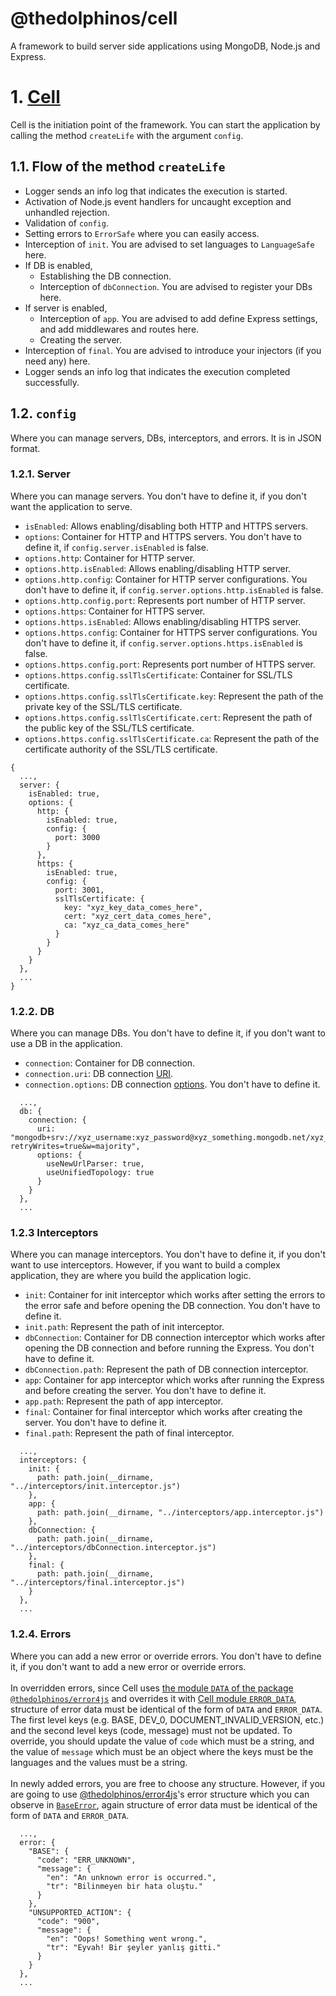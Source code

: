 # @thedolphinos/cell

A framework to build server side applications using MongoDB, Node.js and Express.

# 1. [Cell](https://github.com/thedolphinos/cell/blob/master/lib/core/Cell.js)

Cell is the initiation point of the framework. You can start the application by calling the method `createLife` with the argument `config`.

## 1.1. Flow of the method `createLife`

- Logger sends an info log that indicates the execution is started.
- Activation of Node.js event handlers for uncaught exception and unhandled rejection.
- Validation of `config`.
- Setting errors to `ErrorSafe` where you can easily access.
- Interception of `init`. You are advised to set languages to `LanguageSafe` here.
- If DB is enabled,
    - Establishing the DB connection.
    - Interception of `dbConnection`. You are advised to register your DBs here.
- If server is enabled,
    - Interception of `app`. You are advised to add define Express settings, and add middlewares and routes here.
    - Creating the server.
- Interception of `final`. You are advised to introduce your injectors (if you need any) here.
- Logger sends an info log that indicates the execution completed successfully.

## 1.2. `config`

Where you can manage servers, DBs, interceptors, and errors. It is in JSON format.

### 1.2.1. Server

Where you can manage servers. You don't have to define it, if you don't want the application to serve.

- `isEnabled`: Allows enabling/disabling both HTTP and HTTPS servers.
- `options`: Container for HTTP and HTTPS servers. You don't have to define it, if `config.server.isEnabled` is false.
- `options.http`: Container for HTTP server.
- `options.http.isEnabled`: Allows enabling/disabling HTTP server.
- `options.http.config`: Container for HTTP server configurations. You don't have to define it, if `config.server.options.http.isEnabled` is false.
- `options.http.config.port`: Represents port number of HTTP server.
- `options.https`: Container for HTTPS server.
- `options.https.isEnabled`: Allows enabling/disabling HTTPS server.
- `options.https.config`: Container for HTTPS server configurations. You don't have to define it, if `config.server.options.https.isEnabled` is false.
- `options.https.config.port`: Represents port number of HTTPS server.
- `options.https.config.sslTlsCertificate`: Container for SSL/TLS certificate.
- `options.https.config.sslTlsCertificate.key`: Represent the path of the private key of the SSL/TLS certificate.
- `options.https.config.sslTlsCertificate.cert`: Represent the path of the public key of the SSL/TLS certificate.
- `options.https.config.sslTlsCertificate.ca`: Represent the path of the certificate authority of the SSL/TLS certificate.

```
{
  ...,
  server: {
    isEnabled: true,
    options: {
      http: {
        isEnabled: true,
        config: {
          port: 3000
        }
      },
      https: {
        isEnabled: true,
        config: {
          port: 3001,
          sslTlsCertificate: {
            key: "xyz_key_data_comes_here",
            cert: "xyz_cert_data_comes_here",
            ca: "xyz_ca_data_comes_here"
          }
        }
      }
    }
  },
  ...
}
```

### 1.2.2. DB

Where you can manage DBs. You don't have to define it, if you don't want to use a DB in the application.

- `connection`: Container for DB connection.
- `connection.uri`: DB connection [URI](https://docs.mongodb.com/manual/reference/connection-string/).
- `connection.options`: DB connection [options](https://docs.mongodb.com/manual/reference/connection-string/#connection-options). You don't have to define it.

```
  ...,
  db: {
    connection: {
      uri: "mongodb+srv://xyz_username:xyz_password@xyz_something.mongodb.net/xyz_db?retryWrites=true&w=majority",
      options: {
        useNewUrlParser: true,
        useUnifiedTopology: true
      }
    }
  },
  ...
```

### 1.2.3 Interceptors

Where you can manage interceptors. You don't have to define it, if you don't want to use interceptors. However, if you want to build a complex application, they are where you build the application logic.

- `init`: Container for init interceptor which works after setting the errors to the error safe and before opening the DB connection. You don't have to define it.
- `init.path`: Represent the path of init interceptor.
- `dbConnection`: Container for DB connection interceptor which works after opening the DB connection and before running the Express. You don't have to define it.
- `dbConnection.path`: Represent the path of DB connection interceptor.
- `app`: Container for app interceptor which works after running the Express and before creating the server. You don't have to define it.
- `app.path`: Represent the path of app interceptor.
- `final`: Container for final interceptor which works after creating the server. You don't have to define it.
- `final.path`: Represent the path of final interceptor.

```
  ...,
  interceptors: {
    init: {
      path: path.join(__dirname, "../interceptors/init.interceptor.js")
    },
    app: {
      path: path.join(__dirname, "../interceptors/app.interceptor.js")
    },
    dbConnection: {
      path: path.join(__dirname, "../interceptors/dbConnection.interceptor.js")
    },
    final: {
      path: path.join(__dirname, "../interceptors/final.interceptor.js")
    }
  },
  ...
```

### 1.2.4. Errors

Where you can add a new error or override errors. You don't have to define it, if you don't want to add a new error or override errors.
\
\
In overridden errors, since Cell uses [the module `DATA` of the package `@thedolphinos/error4js`](https://github.com/thedolphinos/error4js/blob/master/lib/DATA.json) and overrides it with [Cell module `ERROR_DATA`](https://github.com/thedolphinos/cell/blob/master/lib/helpers/ERROR_DATA.json), structure of error data must be identical of the form of `DATA` and `ERROR_DATA`. The first level keys (e.g. BASE, DEV_0, DOCUMENT_INVALID_VERSION, etc.) and the second level keys (code, message) must not be updated. To override, you should update the value of `code` which must be a string, and the value of `message` which must be an object where the keys must be the languages and the values must be a string.
\
\
In newly added errors, you are free to choose any structure. However, if you are going to use [@thedolphinos/error4js](https://github.com/thedolphinos/error4js)'s error structure which you can observe in [`BaseError`](https://github.com/thedolphinos/error4js/blob/master/lib/core/BaseError.js), again structure of error data must be identical of the form of `DATA` and `ERROR_DATA`.

```
  ...,
  error: {
    "BASE": {
      "code": "ERR_UNKNOWN",
      "message": {
        "en": "An unknown error is occurred.",
        "tr": "Bilinmeyen bir hata oluştu."
      }
    },
    "UNSUPPORTED_ACTION": {
      "code": "900",
      "message": {
        "en": "Oops! Something went wrong.",
        "tr": "Eyvah! Bir şeyler yanlış gitti."
      }
    }
  },
  ...
```
